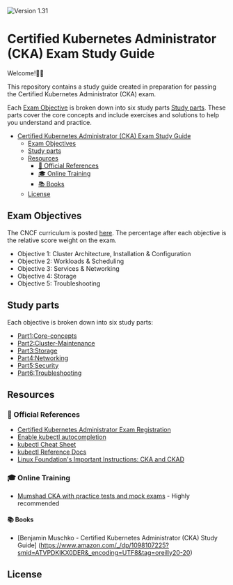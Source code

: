 ![Version 1.31](https://img.shields.io/badge/version-1.31-blue)

# Certified Kubernetes Administrator (CKA) Exam Study Guide

 Welcome!👋🙂

This repository contains a study guide created in preparation for passing the Certified Kubernetes Administrator (CKA) exam.

Each  [Exam Objective](#exam-objectives)  is broken down into six study parts [Study parts](#study-parts). These parts cover the core concepts and include exercises and solutions to help you understand and practice.




- [Certified Kubernetes Administrator (CKA) Exam Study Guide](#certified-kubernetes-administrator-cka-exam-study-guide)
  - [Exam Objectives](#exam-objectives)
  - [Study parts](#study-parts)
  - [Resources](#resources)
    - [📝 Official References](#-official-references)
    - [🎓 Online Training](#-online-training)
    - [📚 Books](#-Books)
  - [License](#license)


## Exam Objectives

The CNCF curriculum is posted [here](https://github.com/cncf/curriculum). The percentage after each objective is the relative score weight on the exam.

- Objective 1: Cluster Architecture, Installation & Configuration
- Objective 2: Workloads & Scheduling
- Objective 3: Services & Networking
- Objective 4: Storage
- Objective 5: Troubleshooting

## Study parts
Each objective is broken down into six study parts: 

- [Part1:Core-concepts](https://github.com/farahjbara/Exam-Prep-CKA-Certified-Kubernetes-Administrator/blob/main/Part1%3ACore-concepts/Core-concept.md)
- [Part2:Cluster-Maintenance](https://github.com/farahjbara/Exam-Prep-CKA-Certified-Kubernetes-Administrator/tree/main/Part2%3ACluster-Maintenance)
- [Part3:Storage](https://github.com/farahjbara/Exam-Prep-CKA-Certified-Kubernetes-Administrator/blob/main/Part3%3AStorage/Storage.md)
- [Part4:Networking](https://github.com/farahjbara/Exam-Prep-CKA-Certified-Kubernetes-Administrator/tree/main/Part4%3ANetworking)
- [Part5:Security](https://github.com/farahjbara/Exam-Prep-CKA-Certified-Kubernetes-Administrator/tree/main/Part5%3ASecurity)
- [Part6:Troubleshooting](https://github.com/farahjbara/Exam-Prep-CKA-Certified-Kubernetes-Administrator/tree/main/Part6%3ATroubleshooting)

## Resources



### 📝 Official References


- [Certified Kubernetes Administrator Exam Registration](https://training.linuxfoundation.org/certification/certified-kubernetes-administrator-cka/)
- [Enable kubectl autocompletion](https://kubernetes.io/docs/tasks/tools/install-kubectl/#enable-kubectl-autocompletion)
- [kubectl Cheat Sheet](https://kubernetes.io/docs/reference/kubectl/cheatsheet/)
- [kubectl Reference Docs](https://kubernetes.io/docs/reference/generated/kubectl/kubectl-commands)
- [Linux Foundation's Important Instructions: CKA and CKAD](https://docs.linuxfoundation.org/tc-docs/certification/tips-cka-and-ckad)

### 🎓 Online Training

- [Mumshad CKA with practice tests and mock exams](https://www.udemy.com/course/certified-kubernetes-administrator-with-practice-tests/) - Highly recommended

#### 📚  Books 
- [Benjamin Muschko - Certified Kubernetes Administrator (CKA) Study Guide] (https://www.amazon.com/_/dp/1098107225?smid=ATVPDKIKX0DER&_encoding=UTF8&tag=oreilly20-20)
## License